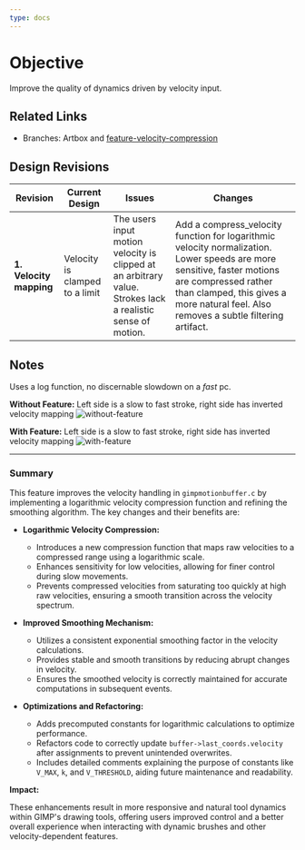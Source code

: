 ```yaml
---
type: docs
---
```


# Objective

Improve the quality of dynamics driven by velocity input.

## Related Links

- Branches: Artbox and [feature-velocity-compression](https://gitlab.gnome.org/pixelmixer/artbox/-/tree/feature-velocity-compression?ref_type=heads)

## Design Revisions

| **Revision**  | **Current Design**  | **Issues**  | **Changes** |
|--------------------------------------------|---------------------------------------------------------------------------------------------|----------------------------------------------------------------------------------------------|-----------------------------------------------------------|
| **1. Velocity mapping** | Velocity is clamped to a limit | The users input motion velocity is clipped at an arbitrary value. Strokes lack a realistic sense of motion. | Add a compress_velocity function for logarithmic velocity normalization. Lower speeds are more sensitive, faster motions are compressed rather than clamped, this gives a more natural feel. Also removes a subtle filtering artifact.|

## Notes

Uses a log function, no discernable slowdown on a _fast_ pc.

**Without Feature:** Left side is a slow to fast stroke, right side has inverted velocity mapping
![without-feature](/images/diagrams/brush-velocity-compression-without-feature.webp)

**With Feature:** Left side is a slow to fast stroke, right side has inverted velocity mapping
![with-feature](/images/diagrams/brush-velocity-compression-with-feature.webp)

---

### Summary

This feature improves the velocity handling in `gimpmotionbuffer.c` by implementing a logarithmic velocity compression function and refining the smoothing algorithm. The key changes and their benefits are:

- **Logarithmic Velocity Compression:**
  - Introduces a new compression function that maps raw velocities to a compressed range using a logarithmic scale.
  - Enhances sensitivity for low velocities, allowing for finer control during slow movements.
  - Prevents compressed velocities from saturating too quickly at high raw velocities, ensuring a smooth transition across the velocity spectrum.

- **Improved Smoothing Mechanism:**
  - Utilizes a consistent exponential smoothing factor in the velocity calculations.
  - Provides stable and smooth transitions by reducing abrupt changes in velocity.
  - Ensures the smoothed velocity is correctly maintained for accurate computations in subsequent events.

- **Optimizations and Refactoring:**
  - Adds precomputed constants for logarithmic calculations to optimize performance.
  - Refactors code to correctly update `buffer->last_coords.velocity` after assignments to prevent unintended overwrites.
  - Includes detailed comments explaining the purpose of constants like `V_MAX`, `k`, and `V_THRESHOLD`, aiding future maintenance and readability.

**Impact:**

These enhancements result in more responsive and natural tool dynamics within GIMP's drawing tools, offering users improved control and a better overall experience when interacting with dynamic brushes and other velocity-dependent features.
